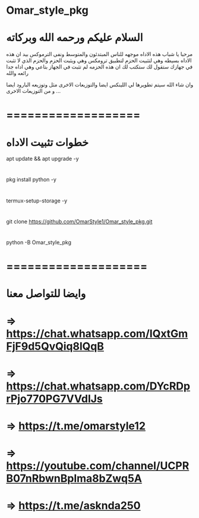 # Omar_style_pkg
# السلام عليكم ورحمه الله وبركاته

مرحبا يا شباب
هذه الاداه موجهه للناس المبتدئون والمتوسط ونفى الترموكس
بيد ان هذه الاداه بسيطه وهي لتثبيت الحزم لتطبيق ترومكس 
وهي ويثبت الحزم والحزم الذي لا تثبت في جهازك ستقول لك ستكتب لك ان هذه الحزمه لم تثبت في الجهاز بتاعي وهي اداه جدا رائعه والله 

وان شاء الله سيتم تطويرها لي اللينكس ايضا والتوزيعات الاخرى مثل وتوزيعه البارود ايضا و من التوزيعات الاخرى ...

# ===================

# خطوات تثبيت الاداه
apt update && apt upgrade -y
#
pkg install python -y
#
termux-setup-storage -y
#
git clone https://github.com/OmarStyle1/Omar_style_pkg.git
#
python -B Omar_style_pkg
# #############################
# ====================
# وايضا للتواصل معنا
# => https://chat.whatsapp.com/IQxtGmFjF9d5QvQiq8lQqB
# => https://chat.whatsapp.com/DYcRDprPjo770PG7VVdlJs
# => https://t.me/omarstyle12
# => https://youtube.com/channel/UCPRB07nRbwnBplma8bZwq5A
# => https://t.me/asknda250
#

